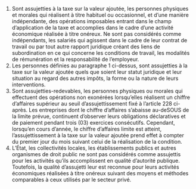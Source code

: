1) Sont assujetties à la taxe sur la valeur ajoutée, les personnes physiques et morales qui réalisent à titre habituel ou occasionnel, et d’une manière indépendante, des opérations imposables entrant dans le champ d’application de la taxe et accomplies dans le cadre d’une activité économique réalisée à titre onéreux.
Ne sont pas considérés comme indépendants, les salariés qui agissent dans le cadre de  leur  contrat  de  travail  ou  par  tout  autre  rapport  juridique  créant  des  liens  de subordination en ce qui concerne les conditions de travail, les modalités de rémunération et la responsabilité de l’employeur.
2) Les personnes définies au paragraphe 1 ci-dessus, sont assujetties à la taxe sur la
valeur ajoutée quels que soient leur statut juridique et leur situation au regard des autres impôts, la forme ou la nature de leurs interventions.
3) Sont assujetties-redevables, les personnes physiques ou morales qui effectuent des
opérations  non  exonérées  lorsqu’elles  réalisent  un  chiffre  d’affaires  supérieur  au  seuil d’assujettissement fixé à l’article 228 ci-après.
Les entreprises dont le chiffre d’affaires s’abaisse au-deSOUS de la limite prévue, continuent d’observer leurs obligations déclaratives et de paiement pendant trois (03) exercices consécutifs. Cependant, lorsqu’en cours d’année, le chiffre d’affaires limite est atteint, l’assujettissement à la taxe sur la valeur ajoutée prend effet à compter du premier jour du mois suivant celui de la réalisation de la condition.
4) L’État, les collectivités locales, les établissements publics et autres organismes de
droit public ne sont pas considérés comme assujettis pour les activités qu’ils accomplissent en qualité d’autorité publique. Toutefois, la qualité d’assujetti leur est reconnue pour leurs activités  économiques  réalisées  à  titre  onéreux  suivant  des  moyens  et  méthodes comparables à ceux utilisés par le secteur privé.